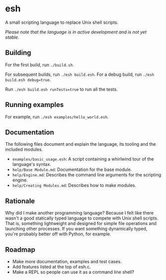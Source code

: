 # esh

A small scripting language to replace Unix shell scripts.

*Please note that the language is in active development and is not yet stable.*

## Building

For the first build, run `./build.sh`.

For subsequent builds, run `./esh build.esh`. For a debug build, run `./esh build.esh debug=true`.

Run `./esh build.esh runTests=true` to run all the tests.

## Running examples

For example, run `./esh examples/hello_world.esh`.

## Documentation

The following files document and explain the language, its tooling and the included modules.

- `examples/basic_usage.esh`: A script containing a whirlwind tour of the language's syntax.
- `help/Base Module.md`: Documentation for the base module.
- `help/Engine.md`: Describes the command line arguments for the scripting engine.
- `help/Creating Modules.md`: Describes how to make modules.

## Rationale

Why did I make another programming language? Because I felt like there wasn't a good statically typed language to compete with Unix shell scripts. That is, something lightweight and designed for simple file operations and launching other processes. If you want something dynamically typed, you're probably better off with Python, for example.

## Roadmap

- Make more documentation, examples and test cases.
- Add features listed at the top of esh.c.
- Make a REPL so people can use it as a command line shell?
